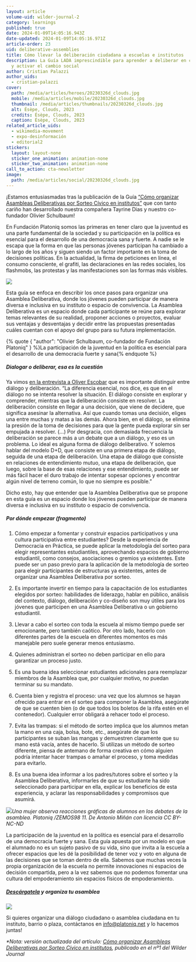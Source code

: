 ```yaml
---
layout: article
volume-uid: wilder-journal-2
category: learnings
published: true
date: 2024-01-09T14:05:16.943Z
date-updated: 2024-01-09T14:05:16.971Z
article-order: 23
uid: deliberative-assemblies
title: Cómo llevar la deliberación ciudadana a escuelas e institutos
description: La Guía LADA imprescindible para aprender a deliberar en colectivo
  y activar el cambio social
author: Cristian Palazzi
author_uids:
  - cristian-palazzi
cover:
  path: /media/articles/heroes/20230326d_clouds.jpg
  mobile: /media/articles/mobile/20230326d_clouds.jpg
  thumbnail: /media/articles/thumbnails/20230326d_clouds.jpg
  alt: Ésèpe, Clouds, 2023
  credits: Ésèpe, Clouds, 2023
  caption: Ésèpe, Clouds, 2023
related_article_uids:
  - wikimedia-movement
  - expo-desinformación
  - editorial2
stickers:
  layout: layout-none
  sticker_one_animation: animation-none
  sticker_two_animation: animation-none
call_to_action: cta-newsletter
image:
  path: /media/articles/social/20230326d_clouds.jpg
---
```

¡Estamos entusiasmadas tras la publicación de la Guía [“Cómo organizar Asambleas Deliberativas por Sorteo Cívico en institutos”](https://laaventuradeaprender.intef.es/wp-content/uploads/2023/07/60_22_RED_LADA_Como-hacer-asambleas-deliberativas-R3.pdf) que con tanto cariño han desarrollado nuestra compañera Tayrine Dias y nuestro co-fundador Olivier Schulbaum!

En Fundación Platoniq somos las primeras en tener claro que la juventud es una parte fundamental de la sociedad y su participación en la política es esencial para el desarrollo de una democracia sana y fuerte. A nadie se le escapa que la forma en que las personas jóvenes participan ha cambiado a lo largo de los años y siguen siendo un factor importante en la toma de decisiones políticas. En la actualidad, la firma de peticiones en línea, el consumo consciente, el grafiti, las declaraciones en las redes sociales, los flashmobs, las protestas y las manifestaciones son las formas más visibles.

![](https://lh7-us.googleusercontent.com/x32Hm1xTpJUhI9DBYAUPEV3n0e4Eci4bxPyDYi6QgP6qC2Ro-DIILGRgw4W4EtLdB_7-uby5dDRRvS_BE7Sfd7vFPgGstLManFHNwVmnDk_MYYWhPH1oo2RDScVqAwbmGFbnqnWaUE9IuzVteKZbQhA)

Esta guía se enfoca en describir los once pasos para organizar una Asamblea Deliberativa, donde los jóvenes pueden participar de manera diversa e inclusiva en su instituto o espacio de convivencia. La Asamblea Deliberativa es un espacio donde cada participante se reúne para explorar temas relevantes de su realidad, proponer acciones o proyectos, evaluar sus ventajas y desventajas y decidir entre las propuestas presentadas cuáles cuentan con el apoyo del grupo para su futura implementación.

{% quote { "author": "Olivier Schulbaum, co-fundador de Fundación Platoniq" } %}La participación de la juventud en la política es esencial para el desarrollo de una democracia fuerte y sana{% endquote %}

##### Dialogar o deliberar, esa es la cuestión

Ya vimos [en la entrevista a Oliver Escobar](https://journal.platoniq.net/es/wilder-journal-1/interviews/oliver-escobar/) que es importante distinguir entre diálogo y deliberación. “La diferencia esencial, nos dice, es que en el diálogo no se intenta resolver la situación. El diálogo consiste en explorar y comprender, mientras que la deliberación consiste en resolver. La deliberación consiste en llegar a una decisión, que viene de decidere, que significa asesinar la alternativa. Así que cuando tomas una decisión, eliges una entre muchas y matas a las demás. Ahora bien, en el diálogo, se elimina la presión de la toma de decisiones para que la gente pueda explorar sin ser empujada a resolver. (...) Por desgracia, con demasiada frecuencia la deliberación se parece más a un debate que a un diálogo, y eso es un problema. Lo ideal es alguna forma de diálogo deliberativo. Y solemos hablar del modelo D+D, que consiste en una primera etapa de diálogo, seguida de una etapa de deliberación. Una etapa de diálogo que consiste en relaciones de entendimiento mutuo, una etapa de deliberación, que luego, sobre la base de esas relaciones y ese entendimiento, puede ser más fácil hacer el duro trabajo de intentar sopesar opciones y encontrar algún nivel de terreno común, lo que no siempre es posible.”

Dicho esto, hay que entender que la Asamblea Deliberativa que se propone en esta guía es un espacio donde los jóvenes pueden participar de manera diversa e inclusiva en su instituto o espacio de convivencia.

##### Por dónde empezar (fragmento)

1. Cómo empezar a fomentar y construir espacios participativos y una cultura participativa entre estudiantes? Desde la experiencia de Democracia en Práctica, se puede aplicar la metodología del sorteo para elegir representantes estudiantiles, aprovechando espacios de gobierno estudiantil, como consejos, asociaciones o gremios ya existentes. Este puede ser un paso previo para la aplicación de la metodología de sorteo para elegir participantes de estructuras ya existentes, antes de organizar una Asamblea Deliberativa por sorteo.

2. Es importante invertir en tiempo para la capacitación de los estudiantes elegidos por sorteo: habilidades de liderazgo, hablar en público, análisis del contexto, diálogo, deliberación y co-diseño son muy útiles para los jóvenes que participen en una Asamblea Deliberativa o un gobierno estudiantil. 

3. Llevar a cabo el sorteo con toda la escuela al mismo tiempo puede ser emocionante, pero también caótico. Por otro lado, hacerlo con diferentes partes de la escuela en diferentes momentos es más manejable pero suele generar menos entusiasmo.

4. Quienes administran el sorteo no deben participar en ello para garantizar un proceso justo.

5. Es una buena idea seleccionar estudiantes adicionales para reemplazar miembros de la Asamblea que, por cualquier motivo, no puedan terminar su su mandato.

6. Cuenta bien y registra el proceso: una vez que los alumnos se hayan ofrecido para entrar en el sorteo para componer la Asamblea, asegúrate de que se cuenten bien (o de que todos los boletos de la rifa estén en el contenedor). Cualquier error obligará a rehacer todo el proceso.

7. Evita las trampas: si el método de sorteo implica que los alumnos metan la mano en una caja, bolsa, bote, etc., asegúrate de que los participantes se suban las mangas y demuestren claramente que su mano está vacía, antes de hacerlo. Si utilizas un método de sorteo diferente, piensa de antemano de forma creativa en cómo alguien podría intentar hacer trampas o amañar el proceso, y toma medidas para evitarlo.

8. Es una buena idea informar a los padres/tutores sobre el sorteo y la Asamblea Deliberativa, informarles de que su estudiante ha sido seleccionado para participar en ella, explicar los beneficios de esta experiencia, y aclarar las responsabilidades y compromisos que asumirá.

![](https://lh7-us.googleusercontent.com/M9gVIK9KlQTNxlxU7XXwdfyrlfRAcFIGjeyCeyxy8r3-A8LtFirUOYcac18txthTxbp-a5JWY7eCmnGeUI1W72WQ4HQO-iO8jzTF_dG-V03ambti7dGBgTM320-V8UZIteRSh6yzvIek0GIMrplHMJo)*Una mujer observa reacciones gráficas de alumnos en los debates de la asamblea. Platoniq /ZEMOS98 11. De Antonio Miñán con licencia CC BY-NC-ND*

La participación de la juventud en la política es esencial para el desarrollo de una democracia fuerte y sana. Esta guía apuesta por un modelo en que el alumnado no es un sujeto pasivo de su vida, sino que invita a la escuela a ofrecer espacios que les dé la posibilidad de tener voz y voto en alguna de las decisiones que se toman dentro de ella. Sabemos que muchas veces la propia organización de la escuela no permite innovaciones ni espacios de decisión compartida, pero a la vez sabemos que no podemos fomentar una cultura del empoderamiento sin espacios físicos de empoderamiento.

##### [Descárgatela](https://laaventuradeaprender.intef.es/wp-content/uploads/2023/07/60_22_RED_LADA_Como-hacer-asambleas-deliberativas-R3.pdf) y organiza tu asamblea

![](https://lh7-us.googleusercontent.com/n1bB31f8lvxIyUjhvOMpyA_yQumPtESKPmXB5LM1EZ3fcVgUfoveZ6_zyuZEyu16vUOqv0f2XHn5bkZ-eex_XtjYhw9Aq-cCr_s0cg7lVhTC6yhCq7fM7C710dlT4D236IOQQ0-jmx8GL5vHZNf5VAA)

Si quieres organizar una diálogo ciudadano o asamblea ciudadana en tu instituto, barrio o plaza, contáctanos en info@platoniq.net y lo hacemos juntas!

*\*Nota: versión actualizada del artículo: [Cómo organizar Asambleas Deliberativas por Sorteo Cívico en institutos](https://journal.platoniq.net/es/wilder-journal-1/learnings/deliberative-assemblies/), publicado en el nº1 del Wilder Journal*
